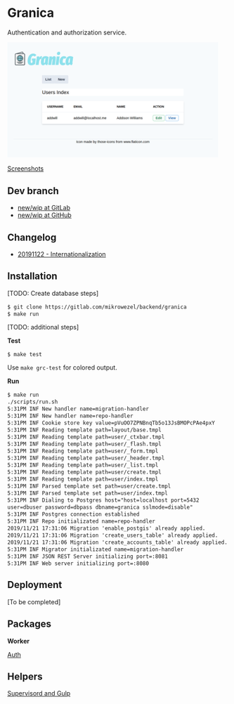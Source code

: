 # Granica

Authentication and authorization service.

<img src="docs/img/users_index.png" width="480">

[Screenshots](docs/screenshots.md)

## Dev branch

- [new/wip at GitLab](https://gitlab.com/mikrowezel/backend/granica/tree/new/wip)
- [new/wip at GitHub](https://github.com/adrianpk/granica/tree/new/wip)

## Changelog

* [20191122 - Internationalization](/docs/draft/changelog.md#20191123)

## Installation

[TODO: Create database steps]

```shell
$ git clone https://gitlab.com/mikrowezel/backend/granica
$ make run
```

[TODO: additional steps]

**Test**

```shell
$ make test
```

Use `make grc-test` for colored output.

**Run**

```shell
$ make run
./scripts/run.sh
5:31PM INF New handler name=migration-handler
5:31PM INF New handler name=repo-handler
5:31PM INF Cookie store key value=pVuOO7ZPNBnqTb5o13JsBMOPcPAe4pxY
5:31PM INF Reading template path=layout/base.tmpl
5:31PM INF Reading template path=user/_ctxbar.tmpl
5:31PM INF Reading template path=user/_flash.tmpl
5:31PM INF Reading template path=user/_form.tmpl
5:31PM INF Reading template path=user/_header.tmpl
5:31PM INF Reading template path=user/_list.tmpl
5:31PM INF Reading template path=user/create.tmpl
5:31PM INF Reading template path=user/index.tmpl
5:31PM INF Parsed template set path=user/create.tmpl
5:31PM INF Parsed template set path=user/index.tmpl
5:31PM INF Dialing to Postgres host="host=localhost port=5432 user=dbuser password=dbpass dbname=granica sslmode=disable"
5:31PM INF Postgres connection established
5:31PM INF Repo initializated name=repo-handler
2019/11/21 17:31:06 Migration 'enable_postgis' already applied.
2019/11/21 17:31:06 Migration 'create_users_table' already applied.
2019/11/21 17:31:06 Migration 'create_accounts_table' already applied.
5:31PM INF Migrator initializated name=migration-handler
5:31PM INF JSON REST Server initializing port=:8081
5:31PM INF Web server initializing port=:8080
```

## Deployment

[To be completed]

## Packages

**Worker**

[Auth](pkg/auth/readme.md)

## Helpers

[Supervisord and Gulp](docs/draft/helpers.md)
